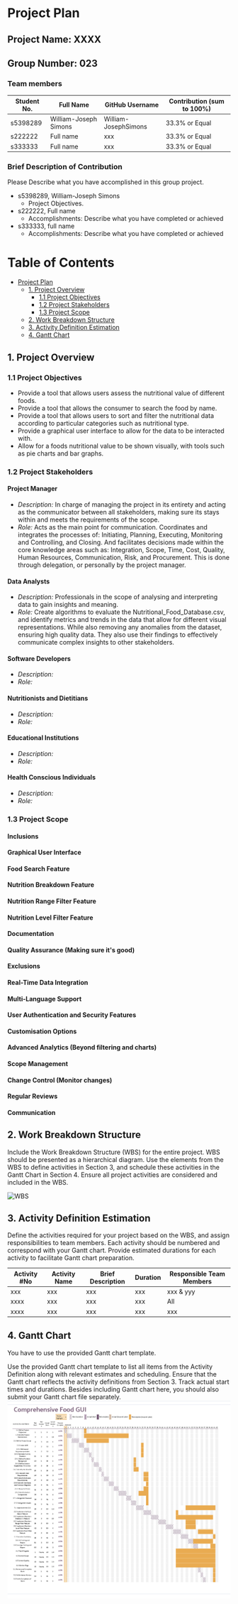 # Project Plan

## Project Name: XXXX

## Group Number: 023

### Team members

| Student No. | Full Name             | GitHub Username      | Contribution (sum to 100%) |
|-------------|-----------------------|----------------------|----------------------------|
| s5398289    | William-Joseph Simons | William-JosephSimons | 33.3% or Equal             |
| s222222     | Full name             | xxx                  | 33.3% or Equal             |
| s333333     | Full name             | xxx                  | 33.3% or Equal             |

### Brief Description of Contribution

Please Describe what you have accomplished in this group project.

-  s5398289, William-Joseph Simons
   -  Project Objectives.
-  s222222, Full name
   -  Accomplishments: Describe what you have completed or achieved
-  s333333, full name
   -  Accomplishments: Describe what you have completed or achieved

<div style="page-break-after: always;"></div>

# Table of Contents

-  [Project Plan](#project-plan)
   -  [1. Project Overview](#1-project-overview)
      -  [1.1 Project Objectives](#11-project-objectives)
      -  [1.2 Project Stakeholders](#12-project-stakeholders)
      -  [1.3 Project Scope](#13-project-scope)
   -  [2. Work Breakdown Structure](#2-work-breakdown-structure)
   -  [3. Activity Definition Estimation](#3-activity-definition-estimation)
   -  [4. Gantt Chart](#4-gantt-chart)

<div style="page-break-after: always;"></div>

## 1. Project Overview

### 1.1 Project Objectives

- Provide a tool that allows users assess the nutritional value of different foods.  
- Provide a tool that allows the consumer to search the food by name.
- Provide a tool that allows users to sort and filter the nutritional data according to particular categories such as nutritional type.  
- Provide a graphical user interface to allow for the data to be interacted with.
- Allow for a foods nutritional value to be shown visually, with tools such as pie charts and bar graphs.

### 1.2 Project Stakeholders

#### Project Manager
- <h6 style="display: inline;"> Description: </h6> In charge of managing the project in its entirety and acting as the communicator between all stakeholders, making sure its stays within and meets the requirements of the scope.
- <h6 style="display: inline;"> Role: </h6> Acts as the main point for communication. Coordinates and integrates the processes of: Initiating, Planning, Executing, Monitoring and Controlling, and Closing. And facilitates decisions made within the core knowledge areas such as: Integration, Scope, Time, Cost, Quality, Human Resources, Communication, Risk, and Procurement. This is done through delegation, or personally by the project manager.

#### Data Analysts 
- <h6 style="display: inline;"> Description: </h6> Professionals in the scope of analysing and interpreting data to gain insights and meaning.
- <h6 style="display: inline;"> Role: </h6> Create algorithms to evaluate the Nutritional_Food_Database.csv, and identify metrics and trends in the data that allow for different visual representations. While also removing any anomalies from the dataset, ensuring high quality data. They also use their findings to effectively communicate complex insights to other stakeholders.

#### Software Developers
- <h6 style="display: inline;"> Description: </h6>
- <h6 style="display: inline;"> Role: </h6> 

#### Nutritionists and Dietitians
- <h6 style="display: inline;"> Description: </h6>
- <h6 style="display: inline;"> Role: </h6>

#### Educational Institutions
- <h6 style="display: inline;"> Description: </h6>
- <h6 style="display: inline;"> Role: </h6>

#### Health Conscious Individuals
- <h6 style="display: inline;"> Description: </h6>
- <h6 style="display: inline;"> Role: </h6>

### 1.3 Project Scope

#### Inclusions


#### Graphical User Interface

#### Food Search Feature

#### Nutrition Breakdown Feature

#### Nutrition Range Filter Feature

#### Nutrition Level Filter Feature

#### Documentation

#### Quality Assurance (Making sure it's good)


#### Exclusions


#### Real-Time Data Integration

#### Multi-Language Support

#### User Authentication and Security Features

#### Customisation Options

#### Advanced Analytics (Beyond filtering and charts)


#### Scope Management


#### Change Control (Monitor changes)

#### Regular Reviews

#### Communication


## 2. Work Breakdown Structure

Include the Work Breakdown Structure (WBS) for the entire project. WBS should be presented as a hierarchical diagram. Use the elements from the WBS to define activities in Section 3, and schedule these activities in the Gantt Chart in Section 4. Ensure all project activities are considered and included in the WBS.

![WBS](./WBS.jpg)

## 3. Activity Definition Estimation

Define the activities required for your project based on the WBS, and assign responsibilities to team members. Each activity should be numbered and correspond with your Gantt chart. Provide estimated durations for each activity to facilitate Gantt chart preparation.

| Activity #No | Activity Name | Brief Description | Duration | Responsible Team Members |
|--------------|---------------|-------------------|----------|--------------------------|
| xxx          | xxx           | xxx               | xxx      | xxx \& yyy               |
| xxxx         | xxx           | xxx               | xxx      | All                      |
| xxxx         | xxx           | xxx               | xxx      | xxx                      |

## 4. Gantt Chart

You have to use the provided Gantt chart template.

Use the provided Gantt chart template to list all items from the Activity Definition along with relevant estimates
and scheduling. Ensure that the Gantt chart reflects the activity definitions from Section 3. Track actual start
times and durations. Besides including Gantt chart here, you should also submit your Gantt chart file separately.
![Gantt Chart](./Gantt_chart.png)
